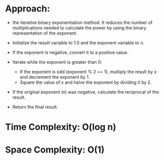 # Approach:

* the iterative binary exponentiation method. It reduces the number of multiplications needed to calculate the power by using the binary representation of the exponent.

* Initialize the result variable to 1.0 and the exponent variable to n.
* If the exponent is negative, convert it to a positive value.
* Iterate while the exponent is greater than 0:
  * If the exponent is odd (exponent % 2 == 1), multiply the result by x and decrement the exponent by 1.
  * Square the value of x and halve the exponent by dividing it by 2.
* If the original exponent (n) was negative, calculate the reciprocal of the result.
* Return the final result.

# Time Complexity: O(log n)
# Space Complexity: O(1)
